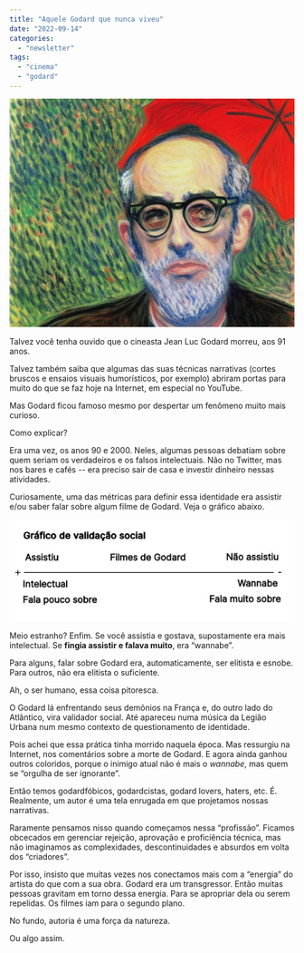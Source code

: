```yaml
---
title: "Aquele Godard que nunca viveu"
date: "2022-09-14"
categories: 
  - "newsletter"
tags: 
  - "cinema"
  - "godard"
---
```


![954725584_Jean_Luc_Godard_by_Monet.jpg](images/f213de3f-2841-438d-ac4c-6b7bdd3f7c69.jpg)

Talvez você tenha ouvido que o cineasta Jean Luc Godard morreu, aos 91 anos.

Talvez também saiba que algumas das suas técnicas narrativas (cortes bruscos e ensaios visuais humorísticos, por exemplo) abriram portas para muito do que se faz hoje na Internet, em especial no YouTube.

Mas Godard ficou famoso mesmo por despertar um fenômeno muito mais curioso.

Como explicar?

Era uma vez, os anos 90 e 2000. Neles, algumas pessoas debatiam sobre quem seriam os verdadeiros e os falsos intelectuais. Não no Twitter, mas nos bares e cafés -- era preciso sair de casa e investir dinheiro nessas atividades.

Curiosamente, uma das métricas para definir essa identidade era assistir e/ou saber falar sobre algum filme de Godard. Veja o gráfico abaixo.

![grafico_godard.jpg](images/711db276-42e6-48db-a243-80a442b95a63.jpg)

Meio estranho? Enfim. Se você assistia e gostava, supostamente era mais intelectual. Se **fingia assistir e falava muito**, era “wannabe”.

Para alguns, falar sobre Godard era, automaticamente, ser elitista e esnobe. Para outros, não era elitista o suficiente.

Ah, o ser humano, essa coisa pitoresca.

O Godard lá enfrentando seus demônios na França e, do outro lado do Atlântico, vira validador social. Até apareceu numa música da Legião Urbana num mesmo contexto de questionamento de identidade.

Pois achei que essa prática tinha morrido naquela época. Mas ressurgiu na Internet, nos comentários sobre a morte de Godard. E agora ainda ganhou outros coloridos, porque o inimigo atual não é mais o _wannabe_, mas quem se “orgulha de ser ignorante”.

Então temos godardfóbicos, godardcistas, godard lovers, haters, etc. É. Realmente, um autor é uma tela enrugada em que projetamos nossas narrativas.

Raramente pensamos nisso quando começamos nessa “profissão”. Ficamos obcecados em gerenciar rejeição, aprovação e proficiência técnica, mas não imaginamos as complexidades, descontinuidades e absurdos em volta dos “criadores”.

Por isso, insisto que muitas vezes nos conectamos mais com a “energia” do artista do que com a sua obra. Godard era um transgressor. Então muitas pessoas gravitam em torno dessa energia. Para se apropriar dela ou serem repelidas. Os filmes iam para o segundo plano.

No fundo, autoria é uma força da natureza.

Ou algo assim.
